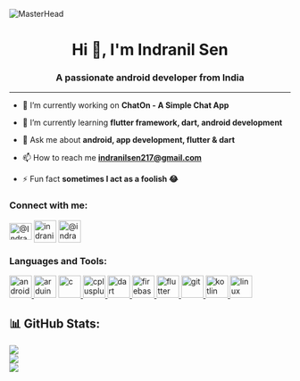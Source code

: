 ![MasterHead](https://tms-outsource.com/blog/wp-content/uploads/2023/04/android-ide.jpg)
<h1 align="center">Hi 👋, I'm Indranil Sen</h1>
<h3 align="center">A passionate android developer from India</h3>

---

- 🔭 I’m currently working on **ChatOn - A Simple Chat App**

- 🌱 I’m currently learning **flutter framework, dart, android development**

- 💬 Ask me about **android, app development, flutter & dart**

- 📫 How to reach me **indranilsen217@gmail.com**

- ⚡ Fun fact **sometimes I act as a foolish 😂**

<h3 align="left">Connect with me:</h3>
<p align="left">
<a href="https://twitter.com/@IndranilSen2005" target="blank"><img align="center" src="https://img.freepik.com/free-icon/twitter_318-566762.jpg?size=626&ext=jpg" alt="@IndranilSen2005" height="30" width="40" /></a>
<a href="https://linkedin.com/in/indranilsen2005" target="blank"><img align="center" src="https://upload.wikimedia.org/wikipedia/commons/thumb/c/ca/LinkedIn_logo_initials.png/900px-LinkedIn_logo_initials.png?20140125013055" alt="indranil-sen-608186264" height="40" width="40" /></a>
<a href="https://youtube.com/@indranilsen2005" target="blank"><img align="center" src="https://cdn3.iconfinder.com/data/icons/social-network-30/512/social-06-512.png" alt="@indranilsen2005" height="40" width="40" /></a>
</p>

<h3 align="left">Languages and Tools:</h3>
<p align="left"> <a href="https://developer.android.com" target="_blank" rel="noreferrer"> <img src="https://upload.wikimedia.org/wikipedia/commons/thumb/3/3e/Android_logo_2019.png/899px-Android_logo_2019.png?20190822201450" alt="android" width="40" height="40"/> </a <a href="https://www.arduino.cc/" target="_blank" rel="noreferrer"> <img src="https://cdn.worldvectorlogo.com/logos/arduino-1.svg" alt="arduino" width="40" height="40"/> </a> <a href="https://www.cprogramming.com/" target="_blank" rel="noreferrer"> <img src="https://upload.wikimedia.org/wikipedia/commons/thumb/1/18/C_Programming_Language.svg/1200px-C_Programming_Language.svg.png" alt="c" width="40" height="40"/> </a> <a href="https://www.w3schools.com/cpp/" target="_blank" rel="noreferrer"> <img src="https://upload.wikimedia.org/wikipedia/commons/thumb/1/18/ISO_C%2B%2B_Logo.svg/459px-ISO_C%2B%2B_Logo.svg.png?20170928190710" alt="cplusplus" width="40" height="40"/> </a> <a href="https://dart.dev" target="_blank" rel="noreferrer"> <img src="https://www.vectorlogo.zone/logos/dartlang/dartlang-icon.svg" alt="dart" width="40" height="40"/> </a> <a href="https://firebase.google.com/" target="_blank" rel="noreferrer"> <img src="https://www.vectorlogo.zone/logos/firebase/firebase-icon.svg" alt="firebase" width="40" height="40"/> </a> <a href="https://flutter.dev" target="_blank" rel="noreferrer"> <img src="https://www.vectorlogo.zone/logos/flutterio/flutterio-icon.svg" alt="flutter" width="40" height="40"/> </a> <a href="https://git-scm.com/" target="_blank" rel="noreferrer"> <img src="https://www.vectorlogo.zone/logos/git-scm/git-scm-icon.svg" alt="git" width="40" height="40"/> </a> <a href="https://kotlinlang.org" target="_blank" rel="noreferrer"> <img src="https://www.vectorlogo.zone/logos/kotlinlang/kotlinlang-icon.svg" alt="kotlin" width="40" height="40"/> </a> <a href="https://www.linux.org/" target="_blank" rel="noreferrer"> <img src="https://upload.wikimedia.org/wikipedia/commons/thumb/3/35/Tux.svg/1200px-Tux.svg.png" alt="linux" width="40" height="40"/> </a> </p>

## 📊 GitHub Stats:
![](https://github-readme-stats.vercel.app/api?username=IndranilSen2005&theme=dark&hide_border=false&include_all_commits=false&count_private=false)<br/>
![](https://github-readme-streak-stats.herokuapp.com/?user=IndranilSen2005&theme=dark&hide_border=false)<br/>
![](https://github-readme-stats.vercel.app/api/top-langs/?username=IndranilSen2005&theme=dark&hide_border=false&include_all_commits=false&count_private=false&layout=compact)



